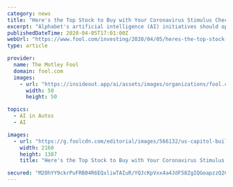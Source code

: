 ```yaml
---
category: news
title: "Here's the Top Stock to Buy with Your Coronavirus Stimulus Check"
excerpt: "Alphabet's artificial intelligence (AI) initiatives should open up a ginormous market opportunity for the company. Its Google Nest AI-enabled smart home products represent just the tip of the iceberg. My view is that Alphabet's Waymo self-driving car business could really take off over the next decade. I'm not the only one who is optimistic ..."
publishedDateTime: 2020-04-05T17:01:00Z
webUrl: "https://www.fool.com/investing/2020/04/05/heres-the-top-stock-to-buy-with-your-coronavirus-s.aspx?source=eptcnnlnk0000002"
type: article

provider:
  name: The Motley Fool
  domain: fool.com
  images:
    - url: "https://insideout.app/ai/assets/images/organizations/fool.com-50x50.jpg"
      width: 50
      height: 50

topics:
  - AI in Autos
  - AI

images:
  - url: "https://g.foolcdn.com/editorial/images/566132/us-capitol-building-with-100-bills.jpg"
    width: 2160
    height: 1387
    title: "Here's the Top Stock to Buy with Your Coronavirus Stimulus Check"

secured: "M2OhYY9ckrPuFRB04R6EQxliwTAIuR/YQJcKpVxx4a4JdF58ZgIQGoapzzQ2CbRXFgVcx/XTF2Tk3/bIwq65SU1ocT7Kow01vZ9KSF0im3/BIDmNE5WNxMAbwqDMkZVSODV41zr20S6EEKLv1mzKqc9w8sKI+iUl7BGvmaDGP11/t9qHUyZ+4rWhjHbdWGuCTdvHzuzlF9VNqlzZ3RzRavN3YKjTJfko+ZxlPoWyFnREX8HIp5tQgEaHiz7ETzL6Qt7r6eZDZpSOwPrqxzVbcFzOJxR6417Jt2G13Sf/Z2o7QNBN7El2YlT66cGaGyMMSnS9gkIFySOvemNxpfELoah6B005ozCiHfEvjd4wUO3+rFOESUq/plgpbxFwBC/NkkBvcn76GZvbSn8KjRbQJEey5W+fMGPV3QC1R2/PPMiIYXSesONPZxcbAAdstbtowl0akLuXbv3n6vVrvaygcJC7FaZKJT2HayXTkpfWfqc=;0vBtDVpHVSy6VgI3UnSO1w=="
---
```


